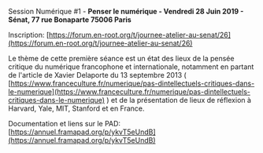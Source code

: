 <a name="s1"></a>Session Numérique #1 - **Penser le numérique - Vendredi 28 Juin 2019 - Sénat, 77 rue Bonaparte 75006 Paris**

Inscription: [https://forum.en-root.org/t/journee-atelier-au-senat/26](https://forum.en-root.org/t/journee-atelier-au-senat/26)

Le thème de cette première séance est un état des lieux de la pensée critique du numérique francophone et internationale, notamment en partant de l'article de Xavier Delaporte du 13 septembre 2013 ( [https://www.franceculture.fr/numerique/pas-dintellectuels-critiques-dans-le-numerique](https://www.franceculture.fr/numerique/pas-dintellectuels-critiques-dans-le-numerique) ) et de la présentation de lieux de réflexion à Harvard, Yale, MIT, Stanford et en France.

Documentation et liens sur le PAD: [https://annuel.framapad.org/p/ykvT5eUndB](https://annuel.framapad.org/p/ykvT5eUndB)

